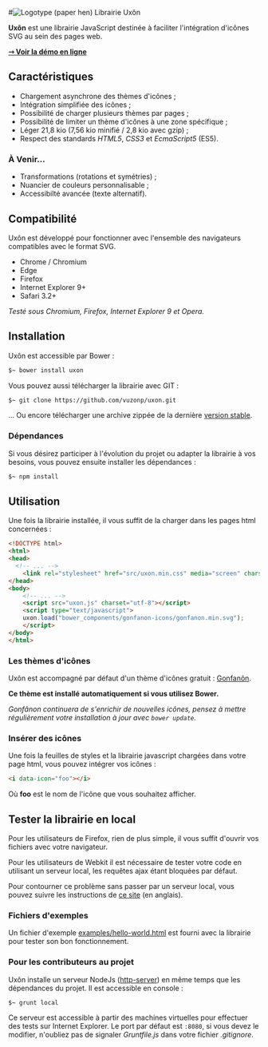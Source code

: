 #![Logotype (paper hen)](https://i.imgur.com/cAeI3W3.png) Librairie Uxôn

**Uxôn** est une librairie JavaScript destinée à faciliter l'intégration d'icônes SVG au sein des pages web.

**[&#x21FE; Voir la démo en ligne](http://jsbin.com/depefi/edit?html,css,js,output)**

## Caractéristiques

- Chargement asynchrone des thèmes d'icônes ;
- Intégration simplifiée des icônes ;
- Possibilité de charger plusieurs thèmes par pages ;
- Possibilité de limiter un thème d'icônes à une zone spécifique ;
- Léger 21,8 kio (7,56 kio minifié / 2,8 kio avec gzip) ;
- Respect des standards *HTML5*, *CSS3* et *EcmaScript5* (ES5).

### À Venir...

- Transformations (rotations et symétries) ;
- Nuancier de couleurs personnalisable ;
- Accessibilté avancée (texte alternatif).

## Compatibilité

Uxôn est développé pour fonctionner avec l'ensemble des navigateurs compatibles avec le format SVG.

- Chrome / Chromium
- Edge
- Firefox
- Internet Explorer 9+
- Safari 3.2+

*Testé sous Chromium, Firefox, Internet Explorer 9 et Opera.*

## Installation

Uxôn est accessible par Bower :
```sh
$~ bower install uxon
```
Vous pouvez aussi télécharger la librairie avec GIT :
```sh
$~ git clone https://github.com/vuzonp/uxon.git
```

... Ou encore télécharger une archive zippée de la dernière [version stable](https://github.com/vuzonp/uxon/archive/master.zip).

### Dépendances

Si vous désirez participer à l'évolution du projet ou adapter la librairie à vos besoins, vous pouvez ensuite installer les dépendances :

```sh
$~ npm install
```

## Utilisation

Une fois la librairie installée, il vous suffit de la charger dans les pages html concernées :

```html
<!DOCTYPE html>
<html>
<head>
  <!-- ... -->
	<link rel="stylesheet" href="src/uxon.min.css" media="screen" charset="utf-8">
</head>
<body>
	<!-- ... -->
	<script src="uxon.js" charset="utf-8"></script>
	<script type="text/javascript">
	uxon.load("bower_components/gonfanon-icons/gonfanon.min.svg");
 	</script>
</body>
</html>
```

### Les thèmes d'icônes

Uxôn est accompagné par défaut d'un thème d'icônes gratuit : [Gonfanôn](https://github.com/vuzonp/gonfanon-icons).

**Ce thème est installé automatiquement si vous utilisez Bower.**

*Gonfânon continuera de s'enrichir de nouvelles icônes, pensez à mettre régulièrement votre installation à jour avec `bower update`.*

### Insérer des icônes

Une fois la feuilles de styles et la librairie javascript chargées dans votre page html, vous pouvez intégrer vos icônes :

```html
<i data-icon="foo"></i>
```

Où **foo** est le nom de l'icône que vous souhaitez afficher.

## Tester la librairie en local

Pour les utilisateurs de Firefox, rien de plus simple, il vous suffit d'ouvrir vos fichiers avec votre navigateur.

Pour les utilisateurs de Webkit il est nécessaire de tester votre code en utilisant un serveur local, les requêtes ajax étant bloquées par défaut.

Pour contourner ce problème sans passer par un serveur local, vous pouvez suivre les instructions de [ce site](http://www.chrome-allow-file-access-from-file.com/) (en anglais).

### Fichiers d'exemples

Un fichier d'exemple [examples/hello-world.html](https://github.com/vuzonp/uxon/blob/master/examples/hello-world.html) est fourni avec la librairie pour tester son bon fonctionnement.

### Pour les contributeurs au projet
Uxôn installe un serveur NodeJs ([http-server](https://www.npmjs.com/package/http-server)) en même temps que les dépendances du projet. Il est accessible en console :

```sh
$~ grunt local
```

Ce serveur est accessible à partir des machines virtuelles pour effectuer des tests sur Internet Explorer. Le port par défaut est `:8080`, si vous devez le modifier, n'oubliez pas de signaler *Gruntfile.js* dans votre fichier *.gitignore*.
